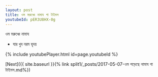 ```yaml
---
layout: post
title: ওম মরুধ্বে নামায গা টাইমস
youtubeId: pER3U8HX-0g
---
```

 
 
 ওম মরুধ্বে নামায  
 
 -  যার খুব নরম হৃদয় 
 
  
 
  
 
 
 
 
 
 


{% include youtubePlayer.html id=page.youtubeId %}
 
[Next]({{ site.baseurl }}{% link  split1/_posts/2017-05-07-ওম পড়েছে নামায গা টাইমস.md%})
 
